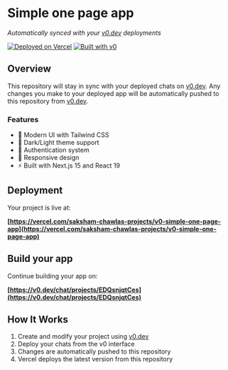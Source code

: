 # Simple one page app

_Automatically synced with your [v0.dev](https://v0.dev) deployments_

[![Deployed on Vercel](https://img.shields.io/badge/Deployed%20on-Vercel-black?style=for-the-badge&logo=vercel)](https://vercel.com/saksham-chawlas-projects/v0-simple-one-page-app)
[![Built with v0](https://img.shields.io/badge/Built%20with-v0.dev-black?style=for-the-badge)](https://v0.dev/chat/projects/EDQsnjqtCes)

## Overview

This repository will stay in sync with your deployed chats on [v0.dev](https://v0.dev).
Any changes you make to your deployed app will be automatically pushed to this repository from [v0.dev](https://v0.dev).

### Features

- 🎨 Modern UI with Tailwind CSS
- 🌙 Dark/Light theme support
- 🔐 Authentication system
- 📱 Responsive design
- ⚡ Built with Next.js 15 and React 19

## Deployment

Your project is live at:

**[https://vercel.com/saksham-chawlas-projects/v0-simple-one-page-app](https://vercel.com/saksham-chawlas-projects/v0-simple-one-page-app)**

## Build your app

Continue building your app on:

**[https://v0.dev/chat/projects/EDQsnjqtCes](https://v0.dev/chat/projects/EDQsnjqtCes)**

## How It Works

1. Create and modify your project using [v0.dev](https://v0.dev)
2. Deploy your chats from the v0 interface
3. Changes are automatically pushed to this repository
4. Vercel deploys the latest version from this repository
